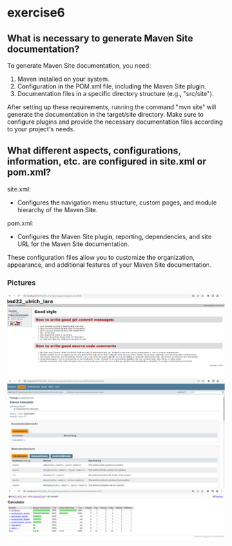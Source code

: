 # exercise6

## What is necessary to generate Maven Site documentation?
To generate Maven Site documentation, you need:

1. Maven installed on your system.
2. Configuration in the POM.xml file, including the Maven Site plugin.
3. Documentation files in a specific directory structure (e.g., "src/site").

After setting up these requirements, running the command "mvn site" will generate
the documentation in the target/site directory.
Make sure to configure plugins and provide the necessary documentation
files according to your project's needs.

## What different aspects, configurations, information, etc. are configured in site.xml or pom.xml?
site.xml:
- Configures the navigation menu structure, custom pages, and module hierarchy
of the Maven Site.

pom.xml:
- Configures the Maven Site plugin, reporting, dependencies, and site 
URL for the Maven Site documentation.

These configuration files allow you to customize the organization, 
appearance, and additional features of your Maven Site documentation.


### Pictures

![screenshot of overview page](resources\images\ex6_1.png)
![screenshot of javadoc API-help](resources\images\ex6_2.png)
![screenshot of jacoco](resources\images\ex6_3.png)

